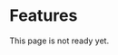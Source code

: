 <!-- created: 2020-07-24 13:37:00+00:00 -->
<!-- language: en -->
<!-- title: Features -->

# Features

This page is not ready yet.